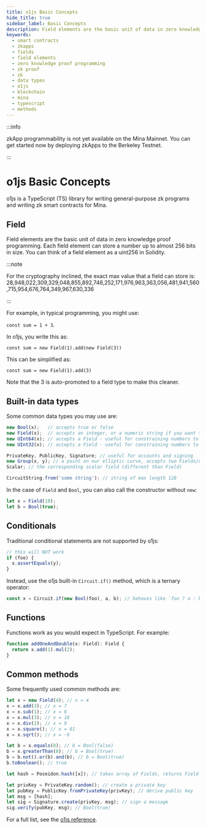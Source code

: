 ```yaml
---
title: o1js Basic Concepts
hide_title: true
sidebar_label: Basic Concepts
description: Field elements are the basic unit of data in zero knowledge proof programming. Learn about built-in data types, functions, and common methods. 
keywords:
  - smart contracts
  - zkapps
  - fields
  - field elements
  - zero knowledge proof programming
  - zk proof
  - zk
  - data types
  - o1js
  - blockchain
  - mina
  - typescript
  - methods
---
```


:::info

zkApp programmability is not yet available on the Mina Mainnet. You can get started now by deploying zkApps to the Berkeley Testnet.

:::

# o1js Basic Concepts

o1js is a TypeScript (TS) library for writing general-purpose zk programs and writing zk smart contracts for Mina.

## Field

Field elements are the basic unit of data in zero knowledge proof programming. Each field element can store a number up to almost 256 bits in size. You can think of a field element as a uint256 in Solidity.

:::note

For the cryptography inclined, the exact max value that a field can store is: 28,948,022,309,329,048,855,892,746,252,171,976,963,363,056,481,941,560,715,954,676,764,349,967,630,336

:::

For example, in typical programming, you might use:

`const sum = 1 + 3`.

In o1js, you write this as:

`const sum = new Field(1).add(new Field(3))`

This can be simplified as:

`const sum = new Field(1).add(3)`

Note that the 3 is auto-promoted to a field type to make this cleaner.

## Built-in data types

Some common data types you may use are:

<!-- prettier-ignore -->
```ts
new Bool(x);   // accepts true or false
new Field(x);  // accepts an integer, or a numeric string if you want to represent a number greater than JavaScript can represent but within the max value that a field can store.
new UInt64(x); // accepts a Field - useful for constraining numbers to 64 bits
new UInt32(x); // accepts a Field - useful for constraining numbers to 32 bits

PrivateKey, PublicKey, Signature; // useful for accounts and signing
new Group(x, y); // a point on our elliptic curve, accepts two Fields/numbers/strings
Scalar; // the corresponding scalar field (different than Field)

CircuitString.from('some string'); // string of max length 128
```

In the case of `Field` and `Bool`, you can also call the constructor without `new`:

```ts
let x = Field(10);
let b = Bool(true);
```

## Conditionals

Traditional conditional statements are not supported by o1js:

```ts
// this will NOT work
if (foo) {
  x.assertEquals(y);
}
```

Instead, use the o1js built-in `Circuit.if()` method, which is a ternary operator:

```ts
const x = Circuit.if(new Bool(foo), a, b); // behaves like `foo ? a : b`
```

## Functions

Functions work as you would expect in TypeScript. For example:

```ts
function addOneAndDouble(x: Field): Field {
  return x.add(1).mul(2);
}
```

## Common methods

Some frequently used common methods are:

```ts
let x = new Field(4); // x = 4
x = x.add(3); // x = 7
x = x.sub(1); // x = 6
x = x.mul(3); // x = 18
x = x.div(2); // x = 9
x = x.square(); // x = 81
x = x.sqrt(); // x = -9

let b = x.equals(8); // b = Bool(false)
b = x.greaterThan(8); // b = Bool(true)
b = b.not().or(b).and(b); // b = Bool(true)
b.toBoolean(); // true

let hash = Poseidon.hash([x]); // takes array of Fields, returns Field

let privKey = PrivateKey.random(); // create a private key
let pubKey = PublicKey.fromPrivateKey(privKey); // derive public key
let msg = [hash];
let sig = Signature.create(privKey, msg); // sign a message
sig.verify(pubKey, msg); // Bool(true)
```

For a full list, see the [o1js reference](../o1js-reference).
